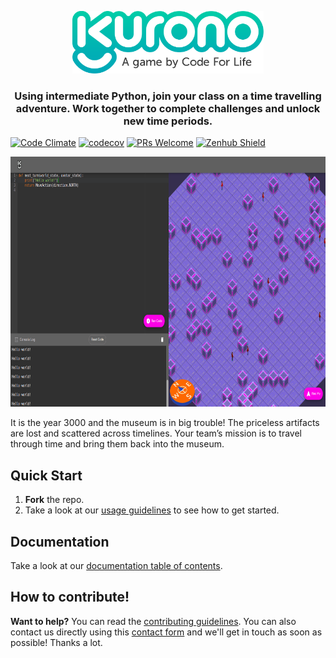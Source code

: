 <p align="center">
  <a href="https://www.codeforlife.education/play/kurono/" target="_blank">
    <img src="/docs/images/kurono_logo_simple.svg" height="100px" alt="Kurono Logo" />
  </a>
</p>

<h3 align="center">
  Using intermediate Python, join your class on a time travelling adventure. Work together to complete challenges and unlock new time periods.
</h3>

[![Code Climate](https://codeclimate.com/github/ocadotechnology/aimmo/badges/gpa.svg)](https://codeclimate.com/github/ocadotechnology/aimmo)
[![codecov](https://codecov.io/gh/ocadotechnology/aimmo/branch/master/graph/badge.svg)](https://codecov.io/gh/ocadotechnology/aimmo)
[![PRs Welcome](https://img.shields.io/badge/PRs-welcome-brightgreen.svg?style=flat-square)](http://makeapullrequest.com)
[![Zenhub Shield](https://camo.githubusercontent.com/96347b1f6d9b0f08194ba026de8b69bc27bb8f0d/68747470733a2f2f696d672e736869656c64732e696f2f62616467652f5368697070696e675f6661737465725f776974682d5a656e4875622d3565363062612e7376673f7374796c653d666c61742d737175617265)](https://app.zenhub.com/workspace/o/ocadotechnology/codeforlife-deploy-appengine/boards?repos=96999382,39072690)

<p align="center">
  <a href="https://www.codeforlife.education/play/kurono/" target="_blank">
      <img src="/docs/images/kurono_game.png" height="400px" alt="Kurono Game" />
  </a>
</p>

It is the year 3000 and the museum is in big trouble! The priceless artifacts are lost and scattered across timelines. Your team’s mission is to travel through time and bring them back into the museum.

## Quick Start
1. **Fork** the repo.
2. Take a look at our [usage guidelines](docs/usage.md) to see how to get started.

## Documentation
Take a look at our [documentation table of contents](docs/README.md).

## How to contribute!
__Want to help?__ You can read the [contributing guidelines][contrib-guidelines]. You can also contact us directly using this [contact form][c4l-contact-form] and we'll get in touch as soon as possible! Thanks a lot.

[c4l-contact-form]: https://www.codeforlife.education/help/#contact
[contrib-guidelines]: https://github.com/ocadotechnology/aimmo/blob/master/CONTRIBUTING.md
